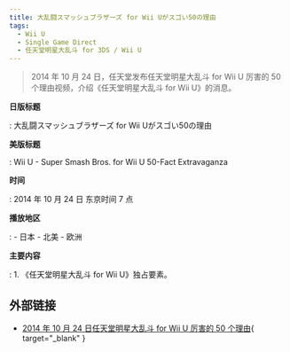 ```yaml
---
title: 大乱闘スマッシュブラザーズ for Wii Uがスゴい50の理由
tags:
  - Wii U
  - Single Game Direct
  - 任天堂明星大乱斗 for 3DS / Wii U
---
```


> 2014 年 10 月 24 日，任天堂发布任天堂明星大乱斗 for Wii U 厉害的 50 个理由视频，介绍《任天堂明星大乱斗 for Wii U》的消息。

**日版标题**

:   大乱闘スマッシュブラザーズ for Wii Uがスゴい50の理由

**美版标题**

:   Wii U - Super Smash Bros. for Wii U 50-Fact Extravaganza

**时间**

:   2014 年 10 月 24 日 东京时间 7 点

**播放地区**

:   - 日本
	- 北美
	- 欧洲

**主要内容**

:   1. 《任天堂明星大乱斗 for Wii U》独占要素。

## 外部链接

- [2014 年 10 月 24 日任天堂明星大乱斗 for Wii U 厉害的 50 个理由](https://www.bilibili.com/video/BV1DJ411p7bQ/){ target="_blank" }
